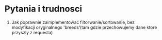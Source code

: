 # Pytania i trudnosci

1. Jak poprawnie zaimplementować filtorwanie/sortowanie, bez modyfikacji oryginalnego 'breeds'(tam gdzie przechowujemy dane ktore przyszly z requesta)


